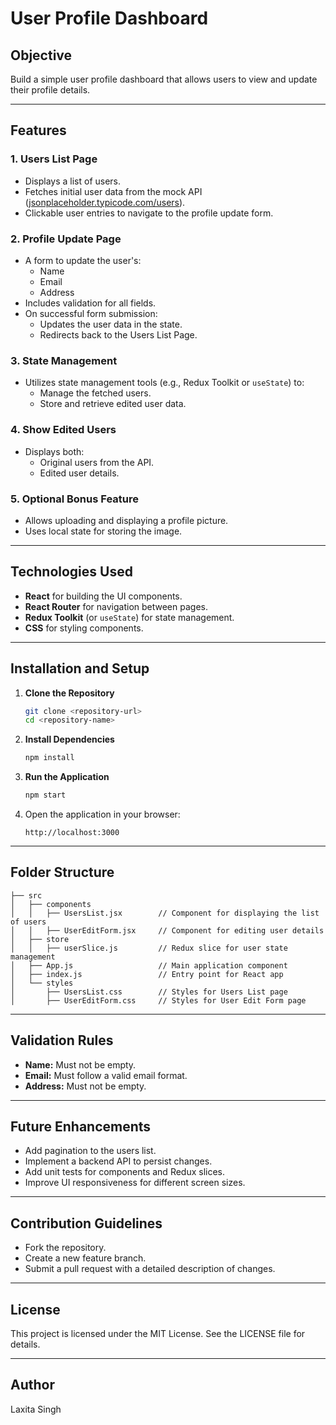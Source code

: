 # User Profile Dashboard

## Objective
Build a simple user profile dashboard that allows users to view and update their profile details.

---

## Features

### 1. **Users List Page**
- Displays a list of users.
- Fetches initial user data from the mock API ([jsonplaceholder.typicode.com/users](https://jsonplaceholder.typicode.com/users)).
- Clickable user entries to navigate to the profile update form.

### 2. **Profile Update Page**
- A form to update the user's:
  - Name
  - Email
  - Address
- Includes validation for all fields.
- On successful form submission:
  - Updates the user data in the state.
  - Redirects back to the Users List Page.

### 3. **State Management**
- Utilizes state management tools (e.g., Redux Toolkit or `useState`) to:
  - Manage the fetched users.
  - Store and retrieve edited user data.

### 4. **Show Edited Users**
- Displays both:
  - Original users from the API.
  - Edited user details.

### 5. **Optional Bonus Feature**
- Allows uploading and displaying a profile picture.
- Uses local state for storing the image.

---

## Technologies Used
- **React** for building the UI components.
- **React Router** for navigation between pages.
- **Redux Toolkit** (or `useState`) for state management.
- **CSS** for styling components.

---

## Installation and Setup

1. **Clone the Repository**
   ```bash
   git clone <repository-url>
   cd <repository-name>
   ```

2. **Install Dependencies**
   ```bash
   npm install
   ```

3. **Run the Application**
   ```bash
   npm start
   ```

4. Open the application in your browser:
   ```
   http://localhost:3000
   ```

---

## Folder Structure
```
├── src
│   ├── components
│   │   ├── UsersList.jsx        // Component for displaying the list of users
│   │   ├── UserEditForm.jsx     // Component for editing user details
│   ├── store
│   │   ├── userSlice.js         // Redux slice for user state management
│   ├── App.js                   // Main application component
│   ├── index.js                 // Entry point for React app
│   └── styles
│       ├── UsersList.css        // Styles for Users List page
│       ├── UserEditForm.css     // Styles for User Edit Form page
```

---

## Validation Rules
- **Name:** Must not be empty.
- **Email:** Must follow a valid email format.
- **Address:** Must not be empty.

---

## Future Enhancements
- Add pagination to the users list.
- Implement a backend API to persist changes.
- Add unit tests for components and Redux slices.
- Improve UI responsiveness for different screen sizes.

---

## Contribution Guidelines
- Fork the repository.
- Create a new feature branch.
- Submit a pull request with a detailed description of changes.

---

## License
This project is licensed under the MIT License. See the LICENSE file for details.

---

## Author
Laxita Singh


